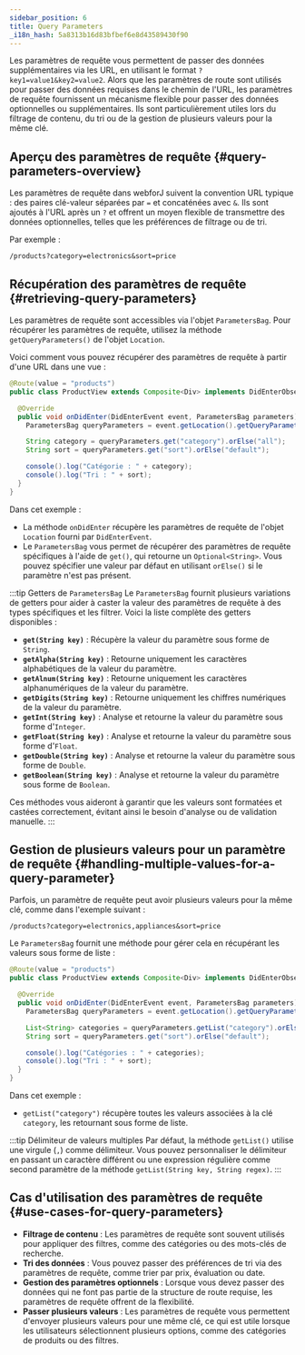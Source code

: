```yaml
---
sidebar_position: 6
title: Query Parameters
_i18n_hash: 5a8313b16d83bfbef6e8d43589430f90
---
```

Les paramètres de requête vous permettent de passer des données supplémentaires via les URL, en utilisant le format `?key1=value1&key2=value2`. Alors que les paramètres de route sont utilisés pour passer des données requises dans le chemin de l'URL, les paramètres de requête fournissent un mécanisme flexible pour passer des données optionnelles ou supplémentaires. Ils sont particulièrement utiles lors du filtrage de contenu, du tri ou de la gestion de plusieurs valeurs pour la même clé.

## Aperçu des paramètres de requête {#query-parameters-overview}

Les paramètres de requête dans webforJ suivent la convention URL typique : des paires clé-valeur séparées par `=` et concaténées avec `&`. Ils sont ajoutés à l'URL après un `?` et offrent un moyen flexible de transmettre des données optionnelles, telles que les préférences de filtrage ou de tri.

Par exemple :

```
/products?category=electronics&sort=price
```

## Récupération des paramètres de requête {#retrieving-query-parameters}

Les paramètres de requête sont accessibles via l'objet `ParametersBag`. Pour récupérer les paramètres de requête, utilisez la méthode `getQueryParameters()` de l'objet `Location`.

Voici comment vous pouvez récupérer des paramètres de requête à partir d'une URL dans une vue :

```java
@Route(value = "products")
public class ProductView extends Composite<Div> implements DidEnterObserver {

  @Override
  public void onDidEnter(DidEnterEvent event, ParametersBag parameters) {
    ParametersBag queryParameters = event.getLocation().getQueryParameters();

    String category = queryParameters.get("category").orElse("all");
    String sort = queryParameters.get("sort").orElse("default");

    console().log("Catégorie : " + category);
    console().log("Tri : " + sort);
  }
}
```

Dans cet exemple :
- La méthode `onDidEnter` récupère les paramètres de requête de l'objet `Location` fourni par `DidEnterEvent`.
- Le `ParametersBag` vous permet de récupérer des paramètres de requête spécifiques à l'aide de `get()`, qui retourne un `Optional<String>`. Vous pouvez spécifier une valeur par défaut en utilisant `orElse()` si le paramètre n'est pas présent.

:::tip Getters de `ParametersBag`
Le `ParametersBag` fournit plusieurs variations de getters pour aider à caster la valeur des paramètres de requête à des types spécifiques et les filtrer. Voici la liste complète des getters disponibles :

- **`get(String key)`** : Récupère la valeur du paramètre sous forme de `String`.
- **`getAlpha(String key)`** : Retourne uniquement les caractères alphabétiques de la valeur du paramètre.
- **`getAlnum(String key)`** : Retourne uniquement les caractères alphanumériques de la valeur du paramètre.
- **`getDigits(String key)`** : Retourne uniquement les chiffres numériques de la valeur du paramètre.
- **`getInt(String key)`** : Analyse et retourne la valeur du paramètre sous forme d'`Integer`.
- **`getFloat(String key)`** : Analyse et retourne la valeur du paramètre sous forme d'`Float`.
- **`getDouble(String key)`** : Analyse et retourne la valeur du paramètre sous forme de `Double`.
- **`getBoolean(String key)`** : Analyse et retourne la valeur du paramètre sous forme de `Boolean`.

Ces méthodes vous aideront à garantir que les valeurs sont formatées et castées correctement, évitant ainsi le besoin d'analyse ou de validation manuelle.
:::

## Gestion de plusieurs valeurs pour un paramètre de requête {#handling-multiple-values-for-a-query-parameter}

Parfois, un paramètre de requête peut avoir plusieurs valeurs pour la même clé, comme dans l'exemple suivant :

```
/products?category=electronics,appliances&sort=price
```

Le `ParametersBag` fournit une méthode pour gérer cela en récupérant les valeurs sous forme de liste :

```java
@Route(value = "products")
public class ProductView extends Composite<Div> implements DidEnterObserver {

  @Override
  public void onDidEnter(DidEnterEvent event, ParametersBag parameters) {
    ParametersBag queryParameters = event.getLocation().getQueryParameters();

    List<String> categories = queryParameters.getList("category").orElse(List.of("all"));
    String sort = queryParameters.get("sort").orElse("default");

    console().log("Catégories : " + categories);
    console().log("Tri : " + sort);
  }
}
```

Dans cet exemple :
- `getList("category")` récupère toutes les valeurs associées à la clé `category`, les retournant sous forme de liste.

:::tip Délimiteur de valeurs multiples
Par défaut, la méthode `getList()` utilise une virgule (`,`) comme délimiteur. Vous pouvez personnaliser le délimiteur en passant un caractère différent ou une expression régulière comme second paramètre de la méthode `getList(String key, String regex)`.
:::

## Cas d'utilisation des paramètres de requête {#use-cases-for-query-parameters}

- **Filtrage de contenu** : Les paramètres de requête sont souvent utilisés pour appliquer des filtres, comme des catégories ou des mots-clés de recherche.
- **Tri des données** : Vous pouvez passer des préférences de tri via des paramètres de requête, comme trier par prix, évaluation ou date.
- **Gestion des paramètres optionnels** : Lorsque vous devez passer des données qui ne font pas partie de la structure de route requise, les paramètres de requête offrent de la flexibilité.
- **Passer plusieurs valeurs** : Les paramètres de requête vous permettent d'envoyer plusieurs valeurs pour une même clé, ce qui est utile lorsque les utilisateurs sélectionnent plusieurs options, comme des catégories de produits ou des filtres.
